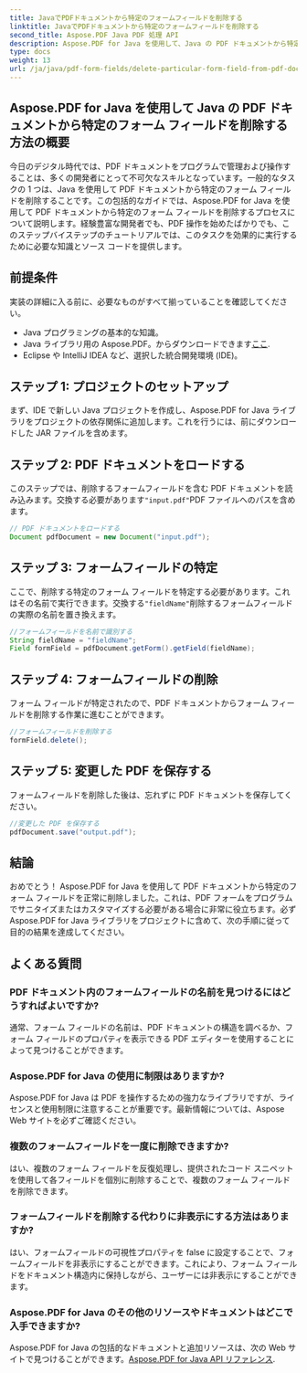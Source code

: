 ```yaml
---
title: JavaでPDFドキュメントから特定のフォームフィールドを削除する
linktitle: JavaでPDFドキュメントから特定のフォームフィールドを削除する
second_title: Aspose.PDF Java PDF 処理 API
description: Aspose.PDF for Java を使用して、Java の PDF ドキュメントから特定のフォーム フィールドを簡単に削除する方法を学びます。ステップバイステップのガイドとソースコードが提供されます。
type: docs
weight: 13
url: /ja/java/pdf-form-fields/delete-particular-form-field-from-pdf-document-in-java/
---
```


## Aspose.PDF for Java を使用して Java の PDF ドキュメントから特定のフォーム フィールドを削除する方法の概要

今日のデジタル時代では、PDF ドキュメントをプログラムで管理および操作することは、多くの開発者にとって不可欠なスキルとなっています。一般的なタスクの 1 つは、Java を使用して PDF ドキュメントから特定のフォーム フィールドを削除することです。この包括的なガイドでは、Aspose.PDF for Java を使用して PDF ドキュメントから特定のフォーム フィールドを削除するプロセスについて説明します。経験豊富な開発者でも、PDF 操作を始めたばかりでも、このステップバイステップのチュートリアルでは、このタスクを効果的に実行するために必要な知識とソース コードを提供します。

## 前提条件

実装の詳細に入る前に、必要なものがすべて揃っていることを確認してください。

- Java プログラミングの基本的な知識。
-  Java ライブラリ用の Aspose.PDF。からダウンロードできます[ここ](https://releases.aspose.com/pdf/java/).
- Eclipse や IntelliJ IDEA など、選択した統合開発環境 (IDE)。

## ステップ 1: プロジェクトのセットアップ

まず、IDE で新しい Java プロジェクトを作成し、Aspose.PDF for Java ライブラリをプロジェクトの依存関係に追加します。これを行うには、前にダウンロードした JAR ファイルを含めます。

## ステップ 2: PDF ドキュメントをロードする

このステップでは、削除するフォームフィールドを含む PDF ドキュメントを読み込みます。交換する必要があります`"input.pdf"`PDF ファイルへのパスを含めます。

```java
// PDF ドキュメントをロードする
Document pdfDocument = new Document("input.pdf");
```

## ステップ 3: フォームフィールドの特定

ここで、削除する特定のフォーム フィールドを特定する必要があります。これはその名前で実行できます。交換する`"fieldName"`削除するフォームフィールドの実際の名前を置き換えます。

```java
//フォームフィールドを名前で識別する
String fieldName = "fieldName";
Field formField = pdfDocument.getForm().getField(fieldName);
```

## ステップ 4: フォームフィールドの削除

フォーム フィールドが特定されたので、PDF ドキュメントからフォーム フィールドを削除する作業に進むことができます。

```java
//フォームフィールドを削除する
formField.delete();
```

## ステップ 5: 変更した PDF を保存する

フォームフィールドを削除した後は、忘れずに PDF ドキュメントを保存してください。

```java
//変更した PDF を保存する
pdfDocument.save("output.pdf");
```

## 結論

おめでとう！ Aspose.PDF for Java を使用して PDF ドキュメントから特定のフォーム フィールドを正常に削除しました。これは、PDF フォームをプログラムでサニタイズまたはカスタマイズする必要がある場合に非常に役立ちます。必ず Aspose.PDF for Java ライブラリをプロジェクトに含めて、次の手順に従って目的の結果を達成してください。

## よくある質問

### PDF ドキュメント内のフォームフィールドの名前を見つけるにはどうすればよいですか?

通常、フォーム フィールドの名前は、PDF ドキュメントの構造を調べるか、フォーム フィールドのプロパティを表示できる PDF エディターを使用することによって見つけることができます。

### Aspose.PDF for Java の使用に制限はありますか?

Aspose.PDF for Java は PDF を操作するための強力なライブラリですが、ライセンスと使用制限に注意することが重要です。最新情報については、Aspose Web サイトを必ずご確認ください。

### 複数のフォームフィールドを一度に削除できますか?

はい、複数のフォーム フィールドを反復処理し、提供されたコード スニペットを使用して各フィールドを個別に削除することで、複数のフォーム フィールドを削除できます。

### フォームフィールドを削除する代わりに非表示にする方法はありますか?

はい、フォームフィールドの可視性プロパティを false に設定することで、フォームフィールドを非表示にすることができます。これにより、フォーム フィールドをドキュメント構造内に保持しながら、ユーザーには非表示にすることができます。

### Aspose.PDF for Java のその他のリソースやドキュメントはどこで入手できますか?

 Aspose.PDF for Java の包括的なドキュメントと追加リソースは、次の Web サイトで見つけることができます。[Aspose.PDF for Java API リファレンス](https://reference.aspose.com/pdf/java/).
